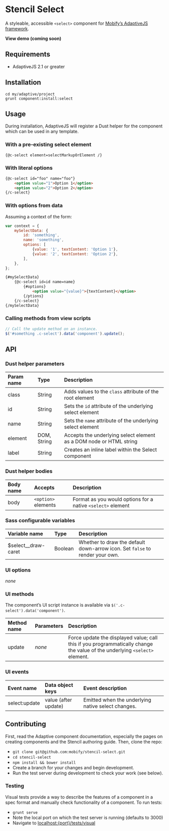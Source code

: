 # Stencil Select

A styleable, accessible `<select>` component for [Mobify’s AdaptiveJS framework](http://adaptivejs.mobify.com/).

**View demo (coming soon)**

## Requirements

- AdaptiveJS 2.1 or greater

## Installation

```shell
cd my/adaptive/project
grunt component:install:select
```

## Usage

During installation, AdaptiveJS will register a Dust helper for the component which can be used in any template.

### With a pre-existing select element

```html
{@c-select element=selectMarkupOrElement /}
```

### With literal options

```html
{@c-select id="foo" name="foo"}
    <option value="1">Option 1</option>
    <option value="2">Option 2</option>
{/c-select}
```

### With options from data

Assuming a context of the form:

```javascript
var context = {
    mySelectData: {
        id: 'something',
        name: 'something',
        options: [
            {value: '1', textContent: 'Option 1'},
            {value: '2', textContent: 'Option 2'},
        ],
    },
};
```

```html
{#mySelectData}
    {@c-select id=id name=name}
        {#options}
            <option value="{value}">{textContent}</option>
        {/ptions}
    {/c-select}
{/mySelectData}
```

### Calling methods from view scripts

```javascript
// Call the update method on an instance.
$('#something .c-select').data('component').update();
```


## API

### Dust helper parameters

Param name | Type          | Description
:--------- | :------------ | :----------
class      | String        | Adds values to the `class` attribute of the root element
id         | String        | Sets the `id` attribute of the underlying select element
name       | String        | Sets the `name` attribute of the underlying select element
element    | DOM, String   | Accepts the underlying select element as a DOM node or HTML string
label      | String        | Creates an inline label within the Select component

### Dust helper bodies

Body name | Accepts             | Description
:-------- | :------------------ | :----------
body      | `<option>` elements | Format as you would options for a native `<select>` element

### Sass configurable variables

Variable name             | Type      | Description
:------------------------ | :-------- | :----------
$select__draw-caret       | Boolean   | Whether to draw the default down-arrow icon. Set `false` to render your own.

### UI options

_none_

### UI methods

The component’s UI script instance is available via `$('.c-select').data('component')`.

Method name | Parameters | Description
:---------- | :--------- | :----------------
update      | _none_     | Force update the displayed value; call this if you programmatically change the value of the underlying `<select>` element.

### UI events

Event name        | Data object keys     | Event description
:---------------- | :------------------- | :----------------
select:update     | value (after update) | Emitted when the underlying native select changes.

## Contributing

First, read the Adaptive component documentation, especially the pages on creating components and the Stencil authoring guide. Then, clone the repo:

- `git clone git@github.com:mobify/stencil-select.git`
- `cd stencil-select`
- `npm install && bower install`
- Create a branch for your changes and begin development.
- Run the test server during development to check your work (see below).

### Testing

Visual tests provide a way to describe the features of a component in a spec format and manually check functionality of a component. To run tests:

- `grunt serve`
- Note the local port on which the test server is running (defaults to 3000)
- Navigate to [localhost:{port}/tests/visual](http://localhost:3000/tests/visual)

